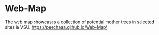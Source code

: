 # Web-Map
The web map showcases a collection of potential mother trees in selected sites in VSU.
https://peechaaa.github.io/Web-Map/

